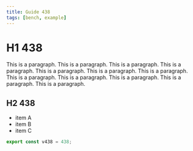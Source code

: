 ```yaml
---
title: Guide 438
tags: [bench, example]
---
```


# H1 438

This is a paragraph. This is a paragraph. This is a paragraph. This is a paragraph. This is a paragraph. This is a paragraph. This is a paragraph. This is a paragraph. This is a paragraph. This is a paragraph. This is a paragraph. This is a paragraph. 

## H2 438

- item A
- item B
- item C

```ts
export const v438 = 438;
```